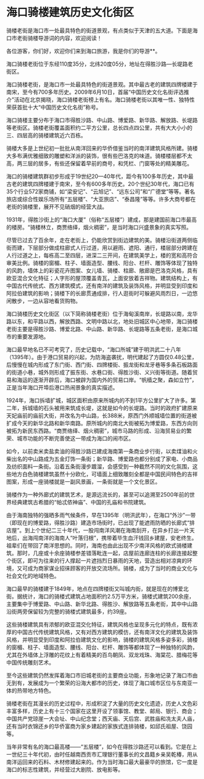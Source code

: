 # 海口骑楼建筑历史文化街区  
骑楼老街是海口市一处最具特色的街道景观，有点类似于天津的五大道。下面是海口市老街骑楼导游词的内容，欢迎阅读！  

各位游客，你们好，欢迎你们来到海口旅游，我是你们的导游**。  

海口骑楼老街位于东经110度35分，北纬20度05分，地址在得胜沙路—长堤路老街区。  

海口骑楼老街，是海口市一处最具特色的街道景观。其中最古老的建筑四牌楼建于南宋，至今有700多年历史。2009年6月10日，首届“中国历史文化名街评选推介”活动在北京揭晓，海口骑楼老街榜上有名。海口骑楼老街以其唯一性、独特性荣获首批十大“中国历史文化名街”称号。  

海口骑楼主要分布于海口市得胜沙路、中山路、博爱路、新华路、解放路、长堤路等老街区。骑楼老街覆盖面积约二平方公里，总长四点四公里，共有大大小小的三、四层高的骑楼建筑近六百栋。  

骑楼大多是上世纪初一批批从南洋回来的华侨借鉴当时的南洋建筑风格所建。骑楼大多布满优雅细致的雕塑和洋派的装饰，很有些巴洛克的味道。骑楼楼层都不太高，两三层的居多，有些还保留着早前的商号，和凭栏、门窗等处的精美雕花。  

海口的骑楼建筑群初步形成于19世纪20—40年代，距今有100多年历史，其中最古老的建筑四牌楼建于南宋，至今有600多年历史。20个世纪30年代，海口已有35个行业572家商铺，如“梁安记”、“云旭记”、“远东公司”和“广德堂”等等。著名旅店或综合性娱乐场所有“五层楼”、“大亚旅店”、“泰昌隆”等等。许多大商号都在老街的骑楼里，展开不见硝烟的经营大战。  

1931年，得胜沙街上的“海口大厦”（俗称“五层楼”）建成，那是建国前海口市最高的楼房。“骑楼林立，商贾络绎，烟火稠密”，是当时海口兴盛景象的真实写照。  

尽管已过去了百余年，走在老街上，仍能欣赏到街边建筑的美。骑楼沿街道两侧临街而建，下层部分做成柱廊式人行过道，用以避雨、遮阳、通行，楼层部分跨建在人行过道之上，每栋高二至四层，进深二三开间，在建筑美学上，楼的宽和高符合审美比例。骑楼的窗楣、柱子、墙面造型、腰线、阳台、栏杆、雕饰等体现了独特的风韵，墙体上的彩瓷花卉图案、女儿墙、骑楼、柱廊、敞廊是巴洛克风格，具有欧亚混合文化特征；人字形的屋顶覆盖青瓦，上面安放着吉祥物。建筑结构上，有中国古代传统式、西方建筑模式，还有南洋的建筑及装饰风格，并明显受到印度和阿拉伯建筑的影响；骑楼下的长廊贯通成排，行人逛街时可躲避风雨烈日，一边悠闲散步，一边从容地看货购物。  

海口骑楼历史文化街区（以下简称骑楼老街）位于海甸溪南岸，长堤路以南，龙华路以东，和平路以西，解放西路、文明中路以北，地处旧城区中心地带，海口骑楼老街主要是得胜沙路、博爱北路、中山路、新华路、长堤路等五条老街，是海口城市的重要发源地。  

海口最早地名已不可考究了，历史记载中，“海口所城”建于明洪武二十八年（1395年）。由于港口贸易的兴起，为防海盗袭扰，明代建起了方圆仅0.48公里，后慢慢在城内形成了东门街、西门街、四牌楼街、振龙街和龙牙巷等多条石板路面的街道小巷，城外则形成了振东街、水巷口街、得胜沙街、义兴街等街道。随着贸易和海运的逐渐开辟后，海口被辟为国内外的贸易口岸。“帆樯之聚，森如立竹”，正是当年海口开埠后港口热闹景象的真实描述。  

1924年，海口拆墙扩城，城区面积由原来所城内的不到1平方公里扩大了许多。第二年，拆城墙的石头被用来筑成长堤，这就是如今的长堤路。当时的政府扩建原来天妃庙前的庙前大街，并改名为中山路，长388米，原西门外顺城墙位置的街道被扩成今天的新华北路和新华南路。原所城内的南北大街被拓为博爱路，东西方向则被拓为新民东西路。“商贾络绎、烟火稠密”，城市马路的形成、沿海贸易业的繁荣、城市功能的不断完善使这一带成为海口的闹市区。  

如今，以前卖米卖盐卖油的得胜沙路已建成海南第一条商业步行街，以卖煤油和火柴出名的中山路成为五金灯饰一条街；新华路、博爱路也都分别成了家电、小商品及纺织面料一条街。沿着五条街漫步踱溜，会感受到一种截然不同的文化氛围，这些地方白色骑楼建筑虽然十分欧化，可墙面上细致雕刻全都是中国民间特色的吉祥图案，形成一座骑楼就是一副风景画，一条街就是一个文化景区。  

骑楼作为一种外廊式的建筑艺术，是源远流长的，甚至可以追溯至2500年前的世界经典建筑古希腊的“帕忒侬神庙”、中国的孔庙和书院建筑。  

由于海南独特的强晒多雨气候条件，早在1395年（明洪武年），在海口“外沙”一带（即现在的博爱路，得胜沙路）建造市场街时，已出现了能遮雨防晒的长廊式“排店屋”。到上个世纪二三十年代，一股闯南洋风潮在海南刮开，在异乡打出一片天地后，出海闯南洋的海南人“叶落归根”，携带着毕生血汗钱回乡建屋，安老终生。祖辈们在带回了南洋思想的。同时，海南也由此出现不少南洋风格的欧式骑楼建筑。那时，几座或十余座骑楼参差错落毗连一起，店屋前连廊连柱的长廊连接起整个街区，即可为往来的行人撑起一片遮挡烈日暴雨的天地，营造出相对凉爽的环境，又可成为商家谋业招徕顾客的开放交流场所。骑楼，成为了当时的商业文化与社会文化的地域特色。  

海口最早的骑楼建于1849年，地点在四牌楼街又叫城内街，就是现在的博爱北街。据统计，海口的骑楼式建筑占地面积约2.5万平方米，骑楼式建筑200余座，主要集中于博爱路、中山路、新华北路、得胜沙、解放路等五条老街，其中中山路沿街两旁保留较为完整的骑楼式建筑最多，约39座。  

这些骑楼建筑具有浓郁的欧亚混交化特征，建筑风格也呈现多元化的特点，既有浓厚的中国古代传统建筑风格，又有对西方建筑的模仿，还有南洋文化的建筑及装饰风格，并明显受到印度和阿拉伯建筑文化的影响，骑楼的建筑风格多姿多彩，骑楼的窗楣、柱子、墙面造型、腰线、阳台、栏杆、雕饰等都体现了一种独特的风韵，尤其在外墙体上浮雕的花纹上有着精美的百鸟朝凤、双龙戏珠、海棠花、腊梅花等中国传统雕刻艺术。  

至今这些建筑仍然发挥着海口市旧城老街的主要商业功能，形象地记录了海口市由无到有，发展成为一个繁荣的沿海大都市的历史，体现了海口城市区位与东南亚一体的热带地方特色。  

骑楼老街在其漫长的历史过程中，形成积淀了大量的历史文化遗迹，历史人文色彩丰富多样，历史上有十三个国家在这里开设了领事馆、教堂、邮局、银行、商会；中国共产党琼崖一大会址、中山纪念堂；西天庙、天后宫、武胜庙和冼太夫人庙，还有当时衣锦还乡的华侨富商为家乡建起的家族式连排骑楼，如邱氏祖屋、饶园等。  

当年非常有名的海口最高楼——“五层楼”，如今在得胜沙路还可以看到。它是在上一世纪三十年代初，由时任越南西贡市汇理银行董事长的文昌籍乡亲吴乾椿，用从南洋运回来的石料、木材修建起来的。作为当时海口最大最豪华的旅馆，它一度是海口的标志性建筑，并经营过大剧院、放电影等。  

